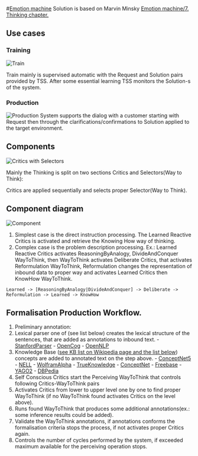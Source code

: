 #[Emotion machine](http://en.wikipedia.org/wiki/Emotion_machine)
Solution is based on Marvin Minsky [Emotion machine/7. Thinking chapter.](http://web.media.mit.edu/~minsky/E7/eb7.html)

## Use cases

### Training

![Train](https://github.com/menta/menta-0.3/raw/master/doc/informal/uml/images/UseCaseTrain.png)

Train mainly is supervised automatic with the Request and Solution pairs provided by TSS. After some essential learning
TSS monitors the Solution-s of the system.

### Production
![Production](https://github.com/menta/menta-0.3/raw/master/doc/informal/uml/images/UseCaseProduction.png)
System supports the dialog with a customer starting with Request then through the clarifications/confirmations to Solution
applied to the target environment.

## Components

![Critics with Selectors](http://web.media.mit.edu/~minsky/E7/eb7_files/image003.png)

Mainly the Thinking is split on two sections Critics and Selectors(Way to Think):

Critics are applied sequentially and selects proper Selector(Way to Think).

## Component diagram

![Component](https://github.com/menta/menta-0.3/raw/master/doc/informal/uml/images/Component.png)

 1. Simplest case is the direct instruction processing.
The Learned Reactive Critics is activated and retrieve the Knowing How way of thinking.
 1. Complex case is the problem description processing.
Ex.: Learned Reactive Critics activates ReasoningByAnalogy, DivideAndConquer WayToThink, then WayToThink activates Deliberate Critics,
that activates Reformulation WayToThink, Reformulation changes the representation of inbound data to proper way and activates Learned Critics then KnowHow WayToThink.

`Learned -> [ReasoningByAnalogy|DivideAndConquer] -> Deliberate -> Reformulation -> Learned -> KnowHow`

## Formalisation Production Workflow.

 1. Preliminary annotation:
  2. Lexical parser one of (see list below) creates the lexical structure of the sentences, that are added as annotations to inbound text.
    - [StanfordParser](http://nlp.stanford.edu/software/lex-parser.shtml)
    - [OpenCog](http://opencog.org/projects/)
    - [OpenNLP](http://incubator.apache.org/opennlp/index.html)
  2. Knowledge Base ([see KB list on Wikipedia page and the list below](http://en.wikipedia.org/wiki/Commonsense_knowledge_bases)) concepts are added to annotated text on the step above.
    - [ConceptNet5](http://conceptnet5.media.mit.edu/)
    - [NELL](http://rtw.ml.cmu.edu/rtw/resources)
    - [WolframAlpha](http://www.wolframalpha.com/)
    - [TrueKnowledge](http://www.trueknowledge.com/)
    - [ConceptNet](http://csc.media.mit.edu/conceptnet)
    - [Freebase](http://www.freebase.com/apps)
    - [YAGO2](http://www.mpi-inf.mpg.de/yago-naga/yago/)
    - [DBPedia](http://dbpedia.org/About)
 1. Self Conscious Critics start the Perceiving WayToThink that controls following Critics-WayToThink pairs
  2. Activates Critics from lower to upper level one by one to find proper WayToThink (if no WayToThink found activates Critics on the level above).
  2. Runs found WayToThink that produces some additional annotations(ex.: some inference results could be added).
  2. Validate the WayToThink annotations, if annotations conforms the formalisation criteria stops the process, if not activates proper Critics again.
  2. Controls the number of cycles performed by the system, if exceeded maximum available for the perceiving operation stops.
